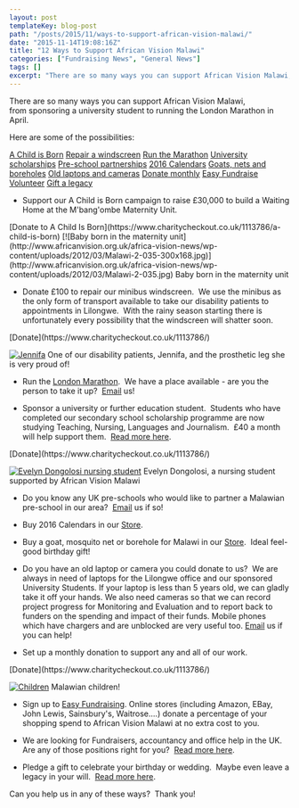 ```yaml
---
layout: post
templateKey: blog-post
path: "/posts/2015/11/ways-to-support-african-vision-malawi/"
date: "2015-11-14T19:08:16Z"
title: "12 Ways to Support African Vision Malawi"
categories: ["Fundraising News", "General News"]
tags: []
excerpt: "There are so many ways you can support African Vision Malawi, from sponsoring a university student ..."
---
```


There are so many ways you can support African Vision Malawi, from sponsoring a university student to running the London Marathon in April.

Here are some of the possibilities:

[A Child is Born](#ACIB)
[Repair a windscreen](#windscreen)
[Run the Marathon](#marathon)
[University scholarships](#university)
[Pre-school partnerships](#pre-school)
[2016 Calendars](#cards)
[Goats, nets and boreholes](#store)
[Old laptops and cameras](#laptops)
[Donate monthly](#monthly)
[Easy Fundraise](#easyfundraising)
[Volunteer](#volunteers)
[Gift a legacy](#gift)

* Support our A Child is Born campaign to raise £30,000 to build a Waiting Home at the M'bang'ombe Maternity Unit.

<div id="paypal_donate">[Donate to A Child Is Born](https://www.charitycheckout.co.uk/1113786/a-child-is-born) [![Baby born in the maternity unit](http://www.africanvision.org.uk/africa-vision-news/wp-content/uploads/2012/03/Malawi-2-035-300x168.jpg)](http://www.africanvision.org.uk/africa-vision-news/wp-content/uploads/2012/03/Malawi-2-035.jpg) Baby born in the maternity unit</div>

* Donate £100 to repair our minibus windscreen.  We use the minibus as the only form of transport available to take our disability patients to appointments in Lilongwe.  With the rainy season starting there is unfortunately every possibility that the windscreen will shatter soon.

<div id="paypal_donate">[Donate](https://www.charitycheckout.co.uk/1113786/)</div>

[![Jennifa](http://www.africanvision.org.uk/africa-vision-news/wp-content/uploads/2013/04/Jennifa-225x300.jpg)](http://www.africanvision.org.uk/africa-vision-news/wp-content/uploads/2013/04/Jennifa.jpg) One of our disability patients, Jennifa, and the prosthetic leg she is very proud of!

* Run the [London Marathon](http://www.africanvision.org.uk/2015/11/12/run-the-london-marathon-for-malawi/).  We have a place available - are you the person to take it up?  [Email](mailto:info@africanvision.org.uk) us!

* Sponsor a university or further education student.  Students who have completed our secondary school scholarship programme are now studying Teaching, Nursing, Languages and Journalism.  £40 a month will help support them.  [Read more here](http://www.africanvision.org.uk/projects/university-scholarships/).

<div id="paypal_donate">[Donate](https://www.charitycheckout.co.uk/1113786/)</div>

[![Evelyn Dongolosi nursing student](http://www.africanvision.org.uk/africa-vision-news/wp-content/uploads/2015/09/Evelyn-Nursing-Student-168x300.jpg)](http://www.africanvision.org.uk/africa-vision-news/wp-content/uploads/2015/09/Evelyn-Nursing-Student.jpg) Evelyn Dongolosi, a nursing student supported by African Vision Malawi

* Do you know any UK pre-schools who would like to partner a Malawian pre-school in our area?  [Email](mailto:info@africanvision.org.uk) us if so!

* Buy 2016 Calendars in our [Store](http://www.africanvision.org.uk/shop/).

* Buy a goat, mosquito net or borehole for Malawi in our [Store](http://www.africanvision.org.uk/shop/).  Ideal feel-good birthday gift!

* Do you have an old laptop or camera you could donate to us?  We are always in need of laptops for the Lilongwe office and our sponsored University Students. If your laptop is less than 5 years old, we can gladly take it off your hands. We also need cameras so that we can record project progress for Monitoring and Evaluation and to report back to funders on the spending and impact of their funds. Mobile phones which have chargers and are unblocked are very useful too. [Email](mailto:info@africanvision.org.uk) us if you can help!

* Set up a monthly donation to support any and all of our work.

<div id="paypal_donate">[Donate](https://www.charitycheckout.co.uk/1113786/)</div>

[![Children](http://www.africanvision.org.uk/africa-vision-news/wp-content/uploads/2013/03/4b0bf52e3cab324-300x215.jpg)](http://www.africanvision.org.uk/africa-vision-news/wp-content/uploads/2013/03/4b0bf52e3cab324.jpg) Malawian children!

* Sign up to [Easy Fundraising](http://www.africanvision.org.uk/get-involved/fundraise-with-easy-fundraising/). Online stores (including Amazon, EBay, John Lewis, Sainsbury's, Waitrose....) donate a percentage of your shopping spend to African Vision Malawi at no extra cost to you.

* We are looking for Fundraisers, accountancy and office help in the UK.  Are any of those positions right for you?  [Read more here](http://www.africanvision.org.uk/get-involved/vacancies/).

* Pledge a gift to celebrate your birthday or wedding.  Maybe even leave a legacy in your will.  [Read more here](http://www.africanvision.org.uk/celebrate-and-give/).

Can you help us in any of these ways?  Thank you!